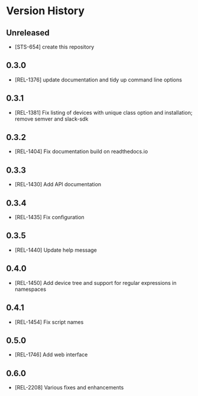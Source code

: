 # Version History

## Unreleased

* [STS-654] create this repository

## 0.3.0

* [REL-1376] update documentation and tidy up command line options

## 0.3.1

* [REL-1381] Fix listing of devices with unique class option and installation; remove semver and slack-sdk

## 0.3.2

* [REL-1404] Fix documentation build on readthedocs.io

## 0.3.3

* [REL-1430] Add API documentation

## 0.3.4

* [REL-1435] Fix configuration

## 0.3.5

* [REL-1440] Update help message 

## 0.4.0

* [REL-1450] Add device tree and support for regular expressions in namespaces

## 0.4.1

* [REL-1454] Fix script names 

## 0.5.0

* [REL-1746] Add web interface

## 0.6.0

* [REL-2208] Various fixes and enhancements

